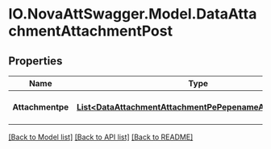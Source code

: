# IO.NovaAttSwagger.Model.DataAttachmentAttachmentPost
## Properties

Name | Type | Description | Notes
------------ | ------------- | ------------- | -------------
**Attachmentpe** | [**List&lt;DataAttachmentAttachmentPePepenameAttachmentpe&gt;**](DataAttachmentAttachmentPePepenameAttachmentpe.md) | List of PE devices (list) | [optional] 

[[Back to Model list]](../README.md#documentation-for-models) [[Back to API list]](../README.md#documentation-for-api-endpoints) [[Back to README]](../README.md)

